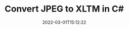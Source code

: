 ---
############################# Static ############################
layout: "auto-gen-conversion"
date: 2022-03-01T15:12:22
draft: false
otherformats: bmp dcm emf emz gif ico jp2 jpeg jpg png pps ppsx ppt pptx psb psd svg svgz tga tif tiff webp wmf wmz
breadcrumb: JPEG to XLTM in C#

############################# Head ############################
head_title: "JPEG to XLTM Converter in C#"
head_description: "Convert JPEG to XLTM in .NET using a few lines of code. Use the GroupDocs Document Conversion API to convert over 160 file formats."

############################# Header ############################
title: "Convert JPEG to XLTM in C#"
description: "JPEG to XLTM conversion with a few lines of .NET code"
bg_image: "https://cms.admin.containerize.com/templates/aspose/App_Themes/V3/images/bg/header1.png"
bg_overlay: false
button:
    enable: true

############################# SubMenu ############################
submenu:
    enable: true

    left:
        img_alt: "GroupDocs.Conversion for .NET"
        image: "https://cms.admin.containerize.com/templates/groupdocs/images/product-logos/90x90-noborder/groupdocs-conversion-net.png"
        product: "GroupDocs.Conversion"
        platform: ".NET"

    

############################# About ############################
about:
    enable: true
    title: "About GroupDocs.Conversion для .NET API"
    content: |
        [GroupDocs.Conversion for .NET](https://products.groupdocs.com/conversion/net/) can be used to convert Microsoft Word, Excel, PowerPoint, PDF, Visio and other formats. GroupDocs.Conversion is a standalone API that is suitable for back-end and internal systems where high performance is required. It does not depend on any software such as Microsoft or Open Office.
    

overview:
    enable: true
    content: |
        Convert your JPEG files to XLTM in .NET easily. You can use just a couple of C# code lines in any platform of your choice like - Windows, Linux, macOS.
        You can try JPEG to XLTM conversion for free and evaluate conversion results quality.
        Along with simple file conversion scenarios you can try more advanced options for loading source JPEG file and for saving output XLTM result. 
        
        For example, for the source JPEG file you may use the following load options:

        * auto-detect file format;
        * specify password for protected files (if file format supports it);
        * replace missing fonts to preserve document appearance.
        
        There are also advanced convert options for the XLTM file:

        * convert specific document page or page range;
        * add a watermark to the converted XLTM file.

        Once conversion is completed you can save your XLTM file to the local file path or any third-party storage like FTP, Amazon S3, Google Drive, Dropbox etc.
        Please note - to convert JPEG to XLTM there is no need for any additional software installed - like MS Office, Open Office, Adobe Acrobat Reader etc. 


############################# Steps ############################
steps:
    enable: true
    title_left: "Steps to convert JPEG to XLTM in C#"
    content_left: |
        [GroupDocs.Conversion](https://products.groupdocs.com/conversion/net/) makes it easy for developers to convert a JPEG file to XLTM with a few lines of code.

        * Create an instance of the Converter class and provide the file JPEG with the full path
        * Create and set ConvertOptions for XLTM type.
        * Call the Converter.Convert method and pass the full path and format (XLTM) as a parameter
        
    title_right: "System Requirements"
    content_right: |
        Basic conversion with GroupDocs.Conversion for .NET can be done in just a few simple steps. Our APIs are supported on all major platforms and operating systems. Before executing the code below, make sure you have the following prerequisites installed on your system.

        * Operating systems: Microsoft Windows, Linux, MacOS
        * Development environments: Microsoft Visual Studio, Xamarin, MonoDevelop
        * Frameworks: .NET Framework, .NET Standard, .NET Core, Mono
        * Get the latest GroupDocs.Conversion for .NET from [Nuget](https://www.nuget.org/packages/groupdocs.conversion)
        
    code: |
        ```cs
        // Load JPEG file
        var converter = new GroupDocs.Conversion.Converter("template.jpeg");
        // Set conversion parameters for XLTM format
        var convertOptions = converter.GetPossibleConversions()["xltm"].ConvertOptions;
        // Convert to XLTM format
        converter.Convert("output.xltm", convertOptions);        
        ```
        
demos:
    enable: true
    title: "JPEG to XLTM Live Demo"
    content: |
       Convert JPEG to XLTM now by visiting the [GroupDocs.Conversion App](https://products.groupdocs.app/conversion/family) website. Online demo has the following advantages
          

more_formats:
    enable: true
    title: "Other supported transformations JPEG"
    content: "You can also convert JPEG to many other file formats. Please see the list below."
       
       
back_to_top:
    enable: true
---